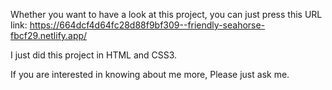 Whether you want to have a look at this project, you can just press this URL link: https://664dcf4d64fc28d88f9bf309--friendly-seahorse-fbcf29.netlify.app/

I just did this project in HTML and CSS3. 

If you are interested in knowing about me more, Please just ask me.
